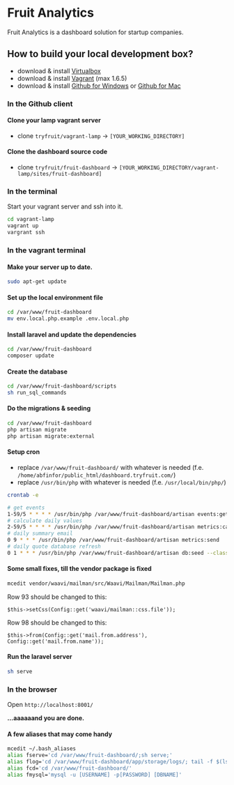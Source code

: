 # Fruit Analytics

Fruit Analytics is a dashboard solution for startup companies.

## How to build your local development box?
  - download & install [Virtualbox]
  - download & install [Vagrant] (max 1.6.5)
  - download & install [Github for Windows] or [Github for Mac] 

### In the Github client
#### Clone your lamp vagrant server
  - clone ```tryfruit/vagrant-lamp``` → ```[YOUR_WORKING_DIRECTORY]```

#### Clone the dashboard source code
  - clone ```tryfruit/fruit-dashboard``` → ```[YOUR_WORKING_DIRECTORY/vagrant-lamp/sites/fruit-dashboard]```

### In the terminal
Start your vagrant server and ssh into it.
```sh
cd vagrant-lamp
vagrant up
vargrant ssh
```

### In the vagrant terminal
#### Make your server up to date.
```sh
sudo apt-get update
```

#### Set up the local environment file
```sh
cd /var/www/fruit-dashboard
mv env.local.php.example .env.local.php
```

#### Install laravel and update the dependencies
```sh
cd /var/www/fruit-dashboard
composer update
```

#### Create the database
```sh
cd /var/www/fruit-dashboard/scripts
sh run_sql_commands
```

#### Do the migrations & seeding
```sh
cd /var/www/fruit-dashboard
php artisan migrate
php artisan migrate:external
```

#### Setup cron

- replace ```/var/www/fruit-dashboard/``` with whatever is needed (f.e. ```/home/abfinfor/public_html/dashboard.tryfruit.com/```)
- replace ```/usr/bin/php``` with whatever is needed (f.e. ```/usr/local/bin/php/```)

```sh
crontab -e
```

```sh
# get events
1-59/5 * * * * /usr/bin/php /var/www/fruit-dashboard/artisan events:get
# calculate daily values
2-59/5 * * * * /usr/bin/php /var/www/fruit-dashboard/artisan metrics:calc
# daily summary email
0 9 * * * /usr/bin/php /var/www/fruit-dashboard/artisan metrics:send
# daily quote database refresh
0 1 * * * /usr/bin/php /var/www/fruit-dashboard/artisan db:seed --class=QuoteTableSeeder
```

#### Some small fixes, till the vendor package is fixed

```sh
mcedit vendor/waavi/mailman/src/Waavi/Mailman/Mailman.php
```

Row 93 should be changed to this:
```
$this->setCss(Config::get('waavi/mailman::css.file'));
```

Row 98 should be changed to this:
```
$this->from(Config::get('mail.from.address'), Config::get('mail.from.name'));
```

#### Run the laravel server
```sh
sh serve
```

### In the browser
Open ```http://localhost:8001/ ```

**...aaaaaand you are done.**

#### A few aliases that may come handy

```sh
mcedit ~/.bash_aliases
alias fserve='cd /var/www/fruit-dashboard/;sh serve;'
alias flog='cd /var/www/fruit-dashboard/app/storage/logs/; tail -f $(ls -t * | head -1);'
alias fcd='cd /var/www/fruit-dashboard/'
alias fmysql='mysql -u [USERNAME] -p[PASSWORD] [DBNAME]'
```

[Virtualbox]:https://www.virtualbox.org/
[Vagrant]:https://www.vagrantup.com/
[Github for Windows]:https://windows.github.com/
[Github for Mac]:https://mac.github.com/